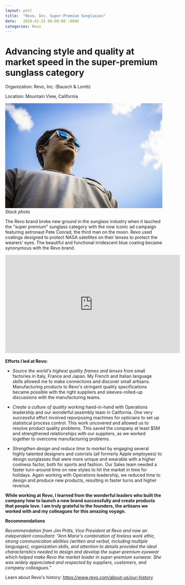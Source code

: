 ```yaml
---
layout: post
title:  "Revo, Inc. Super-Premium Sunglasses"
date:   2020-02-15 00:00:00 -0600
categories: Revo
---
```

# Advancing style and quality at market speed in the super-premium sunglass category

Organization: Revo, Inc. (Bausch & Lomb)

Location: Mountain View, California

![blue mirror](/assets/img/blue_mirror.jpg)
_Stock photo_

The Revo brand broke new ground in the sunglass industry when it lauched the "super premium" sunglass category with the now iconic ad campaign featuring astronaut Pete Conrad, the third man on the moon. Revo used coatings designed to protect NASA satellites on their lenses to protect the wearers' eyes. The beautiful and functional irridescent blue coating became synonymous with the Revo brand.


<iframe width="560" height="315" src="https://www.youtube.com/embed/Q6c_rhRS5kM" frameborder="0" allow="accelerometer; autoplay; encrypted-media; gyroscope; picture-in-picture" allowfullscreen></iframe>



**Efforts I led at Revo:**

+ _Source the world's highest quality frames and lenses_ from small factories in Italy, France and Japan. My French and Italian language skills allowed me to make connections and discover small artisans. Manufacturing products to Revo's stringent quality specifications became possible with the right suppliers and sleeves-rolled-up discussions with the manufacturing teams. 

+ _Create a culture of quality_ working hand-in-hand with Operations leadership and our wonderful assembly team in California. One very successful effort involved repurposing machines for opticians to set up statistical process control. This work uncovered and allowed us to resolve product quality problems. This saved the company at least $5M and strengthened relationships with our suppliers, as we worked together to overcome manufacturing problems.

+ _Strengthen design and reduce time to market_ by engaging several highly talented designers and colorists (all formerly Apple employees) to design sunglasses that were more unique and wearable with a higher coolness factor, both for sports and fashion. Our Sales team needed a faster turn-around time on new styles to hit the market in time for holidays. Again working with Operations leadership, we reduced time to design and produce new products, resulting in faster turns and higher revenue.

**While working at Revo, I learned from the wonderful leaders who built the company how to launch a new brand successfully and create products that people love. I am truly grateful to the founders, the artisans we worked with and my colleagues for this amazing voyage.**

**Recommendations**

_Recommendation from Jim Pritts, Vice President at Revo and now an independent consultant: "Ann Marie's combination of tireless work ethic, strong communication abilities (written and verbal, including multiple languages), organization skills, and attention to details provided the ideal characteristics needed to design and develop the super-premium eyewear which helped make Revo the market leader in super-premium sunwear. She was widely appreciated and respected by suppliers, customers, and company colleagues."_

Learn about Revo's history: https://www.revo.com/about-us/our-history





